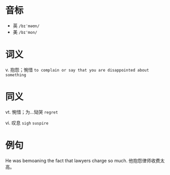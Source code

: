 # 音标

- 英 `/bɪˈməʊn/`
- 美 `/bɪ'mon/`

# 词义

v. 抱怨；惋惜
`to complain or say that you are disappointed about something`

# 同义

vt. 惋惜；为…恸哭
`regret`

vi. 叹息
`sigh` `suspire`

# 例句

He was bemoaning the fact that lawyers charge so much.
他抱怨律师收费太高。


